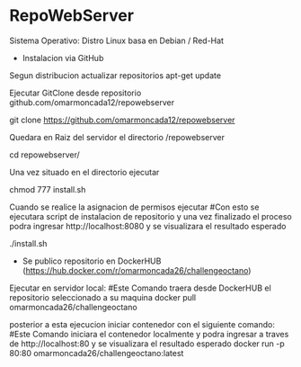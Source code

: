 # RepoWebServer

Sistema Operativo: Distro Linux basa en Debian / Red-Hat


- Instalacion via GitHub

Segun distribucion actualizar repositorios
apt-get update

Ejecutar GitClone desde repositorio github.com/omarmoncada12/repowebserver

git clone https://github.com/omarmoncada12/repowebserver

Quedara en Raiz del servidor el directorio /repowebserver

cd repowebserver/

Una vez situado en el directorio ejecutar

chmod 777 install.sh

Cuando se realice la asignacion de permisos ejecutar
#Con esto se ejecutara script de instalacion de repositorio y una vez finalizado el proceso podra ingresar http://localhost:8080 y se visualizara el resultado esperado

./install.sh





* Se publico repositorio en DockerHUB (https://hub.docker.com/r/omarmoncada26/challengeoctano)

Ejecutar en servidor local: 
#Este Comando traera desde DockerHUB el repositorio seleccionado a su maquina
docker pull omarmoncada26/challengeoctano

posterior a esta ejecucion iniciar contenedor con el siguiente comando:
#Este Comando iniciara el contenedor localmente y podra ingresar a traves de http://localhost:80 y se visualizara el resultado esperado
docker run -p 80:80 omarmoncada26/challengeoctano:latest
